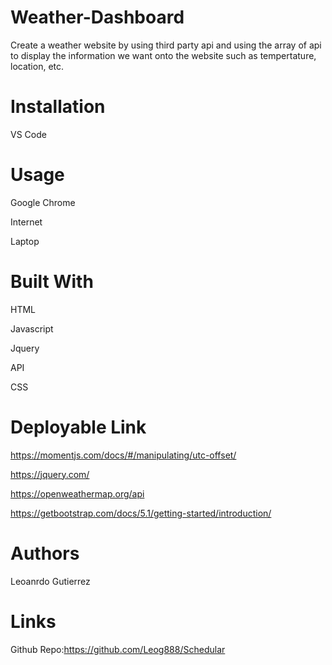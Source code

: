 # Weather-Dashboard
Create a weather website by using third party api and using the array of api to display the information we want onto the website such as tempertature, location, etc. 

# Installation
VS Code

# Usage
Google Chrome

Internet

Laptop

# Built With
HTML

Javascript

Jquery

API

CSS

# Deployable Link
https://momentjs.com/docs/#/manipulating/utc-offset/

https://jquery.com/

https://openweathermap.org/api

https://getbootstrap.com/docs/5.1/getting-started/introduction/

# Authors
Leoanrdo Gutierrez

# Links
Github Repo:https://github.com/Leog888/Schedular 